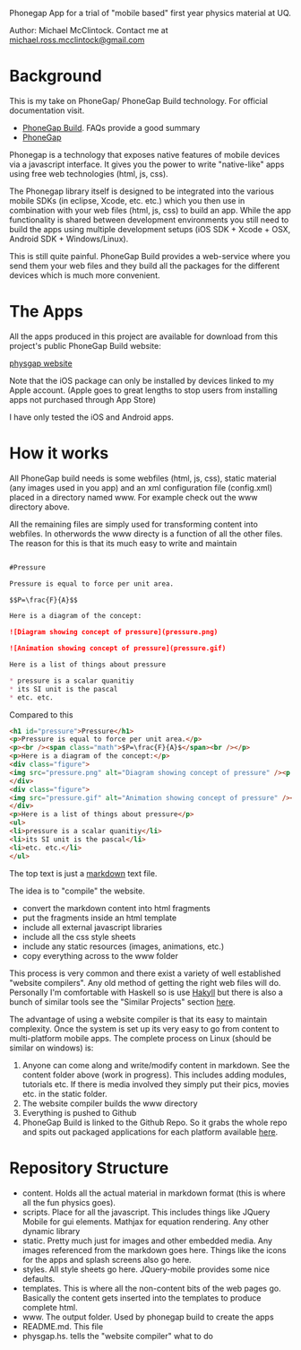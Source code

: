 Phonegap App for a trial of "mobile based" first year physics material
at UQ.

Author: Michael McClintock. Contact me at michael.ross.mcclintock@gmail.com

# Background

This is my take on PhoneGap/ PhoneGap Build technology. For official
documentation visit.

* [PhoneGap Build](https://build.phonegap.com/docs). FAQs provide a good summary
* [PhoneGap](http://phonegap.com/about)

Phonegap is a technology that exposes native features of mobile
devices via a javascript interface. It gives you the power to write
"native-like" apps using free web technologies (html, js, css).

The Phonegap library itself is designed to be integrated into the
various mobile SDKs (in eclipse, Xcode, etc. etc.) which you then use
in combination with your web files (html, js, css) to build an app.
While the app functionality is shared between development environments
you still need to build the apps using multiple development setups
(iOS SDK + Xcode + OSX, Android SDK + Windows/Linux). 

This is still quite painful. PhoneGap Build provides a web-service
where you send them your web files and they build all the packages for
the different devices which is much more convenient.

# The Apps

All the apps produced in this project are available for download from 
this project's public PhoneGap Build website:

[physgap website](https://build.phonegap.com/apps/195010/share)

Note that the iOS package can only be installed by devices linked to my
Apple account. (Apple goes to great lengths to stop users from
installing apps not purchased through App Store)

I have only tested the iOS and Android apps.

# How it works

All PhoneGap build needs is some webfiles (html, js, css), static
material (any images used in you app) and an xml configuration file
(config.xml) placed in a directory named www. For example check out
the www directory above.

All the remaining files are simply used for transforming content into
webfiles. In otherwords the www directy is a function of all the other
files. The reason for this is that its much easy to write and maintain

```markdown

#Pressure

Pressure is equal to force per unit area.

$$P=\frac{F}{A}$$

Here is a diagram of the concept:

![Diagram showing concept of pressure](pressure.png)

![Animation showing concept of pressure](pressure.gif)

Here is a list of things about pressure

* pressure is a scalar quanitiy
* its SI unit is the pascal
* etc. etc.
```

Compared to this

```html
<h1 id="pressure">Pressure</h1>
<p>Pressure is equal to force per unit area.</p>
<p><br /><span class="math">$P=\frac{F}{A}$</span><br /></p>
<p>Here is a diagram of the concept:</p>
<div class="figure">
<img src="pressure.png" alt="Diagram showing concept of pressure" /><p class="caption">Diagram showing concept of pressure</p>
</div>
<div class="figure">
<img src="pressure.gif" alt="Animation showing concept of pressure" /><p class="caption">Animation showing concept of pressure</p>
</div>
<p>Here is a list of things about pressure</p>
<ul>
<li>pressure is a scalar quanitiy</li>
<li>its SI unit is the pascal</li>
<li>etc. etc.</li>
</ul>
```

The top text is just a
[markdown](http://daringfireball.net/projects/markdown/basics) text
file.

The idea is to "compile" the website.

* convert the markdown content into html fragments
* put the fragments inside an html template
* include all external javascript libraries
* include all the css style sheets
* include any static resources (images, animations, etc.)
* copy everything across to the www folder

This process is very common and there exist a variety of well
established "website compilers". Any old method of getting the right
web files will do. Personally I'm comfortable with Haskell so is use
[Hakyll](http://jaspervdj.be/hakyll) but there is also a bunch of
similar tools see the "Similar Projects" section
[here](http://nanoc.stoneship.org/). 

The advantage of using a website compiler is that its easy to maintain
complexity. Once the system is set up its very easy to go from content
to multi-platform mobile apps. The complete process on Linux (should
be similar on windows) is:

1. Anyone can come along and write/modify content in markdown. See the
   content folder above (work in progress). This includes adding
   modules, tutorials etc. If there is media involved they simply put
   their pics, movies etc. in the static folder.
2. The website compiler builds the www directory
3. Everything is pushed to Github
4. PhoneGap Build is linked to the Github Repo. So it grabs the whole
   repo and spits out packaged applications for each platform
   available [here](https://build.phonegap.com/apps/195010/share).

# Repository Structure

* content. Holds all the actual material in markdown format (this is
  where all the fun physics goes).
* scripts. Place for all the javascript. This includes things like
  JQuery Mobile for gui elements. Mathjax for equation rendering. Any
  other dynamic library
* static. Pretty much just for images and other embedded media. Any
  images referenced from the markdown goes here. Things like the icons
  for the apps and splash screens also go here.
* styles. All style sheets go here. JQuery-mobile provides some nice
  defaults.
* templates. This is where all the non-content bits of the web pages
  go. Basically the content gets inserted into the templates to
  produce complete html.
* www. The output folder. Used by phonegap build to create the apps
* README.md. This file
* physgap.hs. tells the "website compiler" what to do

